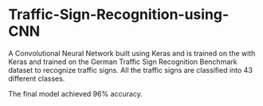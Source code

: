 # Traffic-Sign-Recognition-using-CNN
A Convolutional Neural Network built  using Keras and is trained on the with Keras and trained on the German Traffic Sign Recognition Benchmark dataset to recognize traffic signs. All the traffic signs are classified into 43 different classes.

The final model achieved 96% accuracy.
